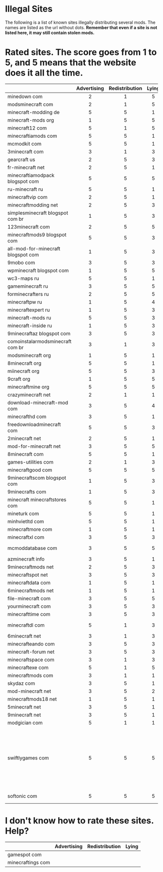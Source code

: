 Illegal Sites
=============

The following is a list of known sites illegally distributing several mods. The names are listed as the url without dots. **Remember that even if a site is not listed here, it may still contain stolen mods.**



Rated sites. The score goes from 1 to 5, and 5 means that the website does it all the time.
===========================================================================================
|                                    | Advertising | Redistribution | Lying | Malware? |
| ---------------------------------- |:-----------:|:--------------:|:-----:|:--------:|
| minedown com                       |      2      |        1       |   5   |          |
| modsminecraft com                  |      2      |        1       |   5   |          |
| minecraft-modding de               |      5      |        5       |   1   |          |
| minecraft-mods org                 |      1      |        5       |   5   |          |
| minecraft12 com                    |      5      |        1       |   5   |          |
| minecraftiamods com                |      5      |        5       |   1   |          |
| mcmodkit com                       |      5      |        5       |   1   |          |
| 3minecraft com                     |      3      |        1       |   3   |          |
| gearcraft us                       |      2      |        5       |   3   |          |
| fr-minecraft net                   |      2      |        5       |   1   |          |
| minecraftiamodpack blogspot com    |      5      |        5       |   5   |          |
| ru-minecraft ru                    |      5      |        5       |   1   |          |
| minecraftvip com                   |      2      |        5       |   1   |          |
| minecraftmodding net               |      2      |        5       |   3   |          |
| simplesminecraft blogspot com br   |      1      |        5       |   3   |          |
| 123minecraft com                   |      2      |        5       |   5   |          |
| minecraftmods9 blogspot com        |      5      |        5       |   3   |          |
| all-mod-for-minecraft blogspot com |      1      |        5       |   3   |          |
| 9mobo com                          |      3      |        5       |   3   |          |
| wpminecraft blogspot com           |      1      |        5       |   5   |          |
| wc3-maps ru                        |      5      |        5       |   1   |          |
| gameminecraft ru                   |      3      |        5       |   5   |          |
| forminecrafters ru                 |      2      |        5       |   5   |          |
| minecraftpw ru                     |      1      |        5       |   4   |          |
| minecraftexpert ru                 |      1      |        5       |   3   |          |
| minecraft-mods ru                  |      5      |        5       |   3   |          |
| minecraft-inside ru                |      1      |        5       |   3   |          |
| 9minecraftaz blogspot com          |      3      |        5       |   3   |          |
| comoinstalarmodsminecraft com br   |      3      |        1       |   3   |          |
| modsminecraft org                  |      1      |        5       |   1   |          |
| 8minecraft org                     |      5      |        5       |   1   |          |
| miinecraft org                     |      5      |        5       |   3   |          |
| 9craft org                         |      1      |        5       |   5   |          |
| minecraftmine org                  |      5      |        5       |   5   |          |
| crazyminecraft net                 |      2      |        1       |   1   |          |
| download-minecraft-mod com         |      3      |        5       |   4   |          |
| minecrafthd com                    |      3      |        5       |   1   |          |
| freedownloadminecraft com          |      5      |        5       |   3   |          |
| 2minecraft net                     |      2      |        5       |   1   |          |
| mod-for-minecraft net              |      3      |        5       |   5   |          |
| 8minecraft com                     |      5      |        5       |   1   |          |
| games-utilities com                |      2      |        1       |   3   |          |
| minecraftgood com                  |      5      |        5       |   5   |          |
| 9minecraftscom blogspot com        |      1      |        5       |   3   |          |
| 9minecrafts com                    |      1      |        5       |   3   |          |
| minecraft minecraftstores com      |      5      |        5       |   1   |          |
| mineturk com                       |      5      |        5       |   1   |          |
| minhvietltd com                    |      5      |        5       |   1   |          |
| minecraftmore com                  |      1      |        5       |   1   |          |
| minecraftxl com                    |      3      |        5       |   3   |          |
| mcmoddatabase com                  |      3      |        5       |   5   | **Malware alert!** |
| azminecraft info                   |      3      |        5       |   1   |          |
| 9minecraftmods net                 |      2      |        5       |   3   |          |
| minecraftspot net                  |      3      |        5       |   3   |          |
| minecraftdata com                  |      1      |        5       |   1   |          |
| 6minecraftmods net                 |      1      |        5       |   1   |          |
| file-minecraft com                 |      3      |        5       |   5   |          |
| yourminecraft com                  |      3      |        5       |   3   |          |
| minecrafttime com                  |      3      |        5       |   3   |          |
| minecraftdl com                    |      5      |        1       |   3   | **Malware alert!** |
| 6minecraft net                     |      3      |        1       |   3   |          |
| minecrafteando com                 |      3      |        5       |   3   |          |
| minecraft-forum net                |      3      |        5       |   3   |          |
| minecraftspace com                 |      3      |        1       |   3   |          |
| minecraftexe com                   |      5      |        1       |   5   |          |
| minecraftmods com                  |      3      |        1       |   1   |          |
| skydaz com                         |      3      |        5       |   1   |          |
| mod-minecraft net                  |      3      |        5       |   2   |          |
| minecraftmods18 net                |      1      |        5       |   1   |          |
| 5minecraft net                     |      3      |        5       |   1   |          |
| 9minecraft net                     |      3      |        5       |   1   |          |
| modgician com                      |      5      |        1       |   1   |          |
| swiftlygames com                   |      5      |        5       |   5   | A rehost of MCF changing download links to malicious websites and adding ads. |
| softonic com                       |      5      |        5       |   5   | **Malware alert!** |

I don't know how to rate these sites. Help?
===========================================
|                                    | Advertising | Redistribution | Lying |
| ---------------------------------- |:-----------:|:--------------:|:-----:|
| gamespot com                       |             |                |       | I wasn't able to find any topics there, help?
| minecraftings com                  |             |                |       | Site down
